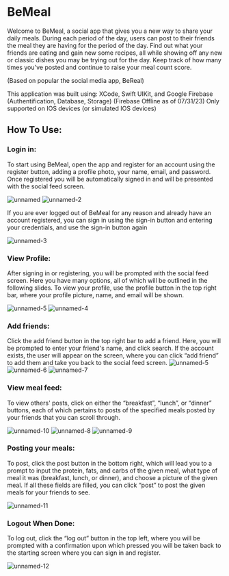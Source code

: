 # BeMeal
Welcome to BeMeal, a social app that gives you a new way to share your daily meals. During each period of the day, users can post to their friends the meal they are having for the period of the day. Find out what your friends are eating and gain new some recipes, all while showing off any new or classic dishes you may be trying out for the day. Keep track of how many times you've posted and continue to raise your meal count score. 

(Based on popular the social media app, BeReal)

This application was built using: XCode, Swift UIKit, and Google Firebase (Authentification, Database, Storage) (Firebase Offline as of 07/31/23) 
Only supported on IOS devices (or simulated IOS devices)

## How To Use:
### Login in:
To start using BeMeal, open the app and register for an account using the register button, adding a profile photo, your name, email, and password. Once registered you will be automatically signed in and will be presented with the social feed screen.

![unnamed](https://github.com/nkosko21/BeMeal/assets/136133267/1b468231-4207-48f2-91d3-a1c17d54e0c1)
![unnamed-2](https://github.com/nkosko21/BeMeal/assets/136133267/ccb158f0-03f5-4d4b-afde-d8cde0d4ea27)


If you are ever logged out of BeMeal for any reason and already have an account registered, you can sign in using the sign-in button and entering your credentials, and use the sign-in button again

![unnamed-3](https://github.com/nkosko21/BeMeal/assets/136133267/c0d4ef47-94f9-4d8d-a509-d96e20ebc397)




### View Profile:
After signing in or registering, you will be prompted with the social feed screen. Here you have many options, all of which will be outlined in the following slides. To view your profile, use the profile button in the top right bar, where your profile picture, name, and email will be shown.

![unnamed-5](https://github.com/nkosko21/BeMeal/assets/136133267/5b064c5c-a541-4987-8271-0f748e919f50)
![unnamed-4](https://github.com/nkosko21/BeMeal/assets/136133267/0d50f563-ecc9-4c3a-978a-b09f1eb7d781)




### Add friends:
Click the add friend button in the top right bar to add a friend. Here, you will be prompted to enter your friend's name, and click search. If the account exists, the user will appear on the screen, where you can click “add friend” to add them and take you back to the social feed screen.
![unnamed-5](https://github.com/nkosko21/BeMeal/assets/136133267/5b064c5c-a541-4987-8271-0f748e919f50)
![unnamed-6](https://github.com/nkosko21/BeMeal/assets/136133267/c7952359-6913-4163-bbe4-0894f6889286)
![unnamed-7](https://github.com/nkosko21/BeMeal/assets/136133267/28b2672c-e811-4d9c-8a5a-601f4321dad5)




### View meal feed:
To view others' posts, click on either the “breakfast”, “lunch”, or “dinner” buttons, each of which pertains to posts of the specified meals posted by your friends that you can scroll through.

![unnamed-10](https://github.com/nkosko21/BeMeal/assets/136133267/67a759cd-3308-4869-82c3-cb8b9adc566c)
![unnamed-8](https://github.com/nkosko21/BeMeal/assets/136133267/87899107-e550-4c9a-b657-ceafa2911fe1)
![unnamed-9](https://github.com/nkosko21/BeMeal/assets/136133267/813260f9-f782-41e2-90cc-d0bb0442d5c6)




### Posting your meals: 
To post, click the post button in the bottom right, which will lead you to a prompt to input the protein, fats, and carbs of the given meal, what type of meal it was (breakfast, lunch, or dinner), and choose a picture of the given meal. If all these fields are filled, you can click “post” to post the given meals for your friends to see.

![unnamed-11](https://github.com/nkosko21/BeMeal/assets/136133267/bf548feb-b6cc-486a-802b-16f63c4096dc)




### Logout When Done:
To log out, click the “log out” button in the top left, where you will be prompted with a confirmation upon which pressed you will be taken back to the starting screen where you can sign in and register.

![unnamed-12](https://github.com/nkosko21/BeMeal/assets/136133267/56e48991-0fe6-4f78-9ebc-56a409eaa180)


